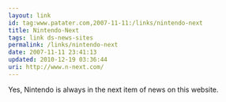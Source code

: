 ```yaml
---
layout: link
id: tag:www.patater.com,2007-11-11:/links/nintendo-next
title: Nintendo-Next
tags: link ds-news-sites
permalink: /links/nintendo-next
date: 2007-11-11 23:41:13
updated: 2010-12-19 03:36:44
uri: http://www.n-next.com/
---
```

Yes, Nintendo is always in the next item of news on this website.
